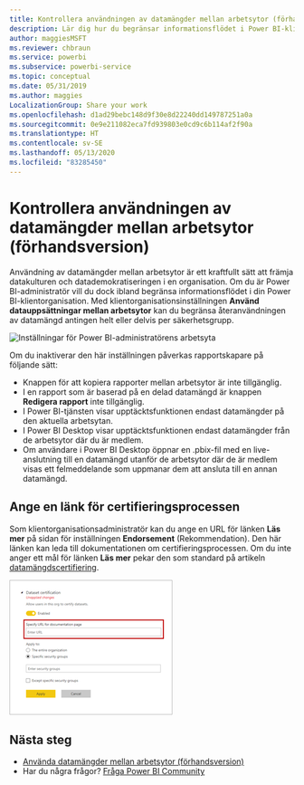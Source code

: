 ```yaml
---
title: Kontrollera användningen av datamängder mellan arbetsytor (förhandsversion) – Power BI
description: Lär dig hur du begränsar informationsflödet i Power BI-klientorganisationen.
author: maggiesMSFT
ms.reviewer: chbraun
ms.service: powerbi
ms.subservice: powerbi-service
ms.topic: conceptual
ms.date: 05/31/2019
ms.author: maggies
LocalizationGroup: Share your work
ms.openlocfilehash: d1ad29bebc148d9f30e8d22240dd149787251a0a
ms.sourcegitcommit: 0e9e211082eca7fd939803e0cd9c6b114af2f90a
ms.translationtype: HT
ms.contentlocale: sv-SE
ms.lasthandoff: 05/13/2020
ms.locfileid: "83285450"
---
```

# <a name="control-the-use-of-datasets-across-workspaces-preview"></a>Kontrollera användningen av datamängder mellan arbetsytor (förhandsversion)

Användning av datamängder mellan arbetsytor är ett kraftfullt sätt att främja datakulturen och datademokratiseringen i en organisation. Om du är Power BI-administratör vill du dock ibland begränsa informationsflödet i din Power BI-klientorganisation. Med klientorganisationsinställningen **Använd datauppsättningar mellan arbetsytor** kan du begränsa återanvändningen av datamängd antingen helt eller delvis per säkerhetsgrupp.

![Inställningar för Power BI-administratörens arbetsyta](media/service-datasets-admin-across-workspaces/power-bi-admin-workspace-settings.png)

Om du inaktiverar den här inställningen påverkas rapportskapare på följande sätt:

- Knappen för att kopiera rapporter mellan arbetsytor är inte tillgänglig. 
- I en rapport som är baserad på en delad datamängd är knappen **Redigera rapport** inte tillgänglig.
- I Power BI-tjänsten visar upptäcktsfunktionen endast datamängder på den aktuella arbetsytan.
- I Power BI Desktop visar upptäcktsfunktionen endast datamängder från de arbetsytor där du är medlem.
- Om användare i Power BI Desktop öppnar en .pbix-fil med en live-anslutning till en datamängd utanför de arbetsytor där de är medlem visas ett felmeddelande som uppmanar dem att ansluta till en annan datamängd.

## <a name="provide-a-link-for-the-certification-process"></a>Ange en länk för certifieringsprocessen

Som klientorganisationsadministratör kan du ange en URL för länken **Läs mer** på sidan för inställningen **Endorsement** (Rekommendation).  Den här länken kan leda till dokumentationen om certifieringsprocessen. Om du inte anger ett mål för länken **Läs mer** pekar den som standard på artikeln [datamängdscertifiering](service-datasets-certify.md).

![Datamängdscertifiering Läs mer](media/service-datasets-certify-promote/power-bi-dataset-learn-more-certification.png)

## <a name="next-steps"></a>Nästa steg

- [Använda datamängder mellan arbetsytor (förhandsversion)](service-datasets-across-workspaces.md)
- Har du några frågor? [Fråga Power BI Community](https://community.powerbi.com/)
